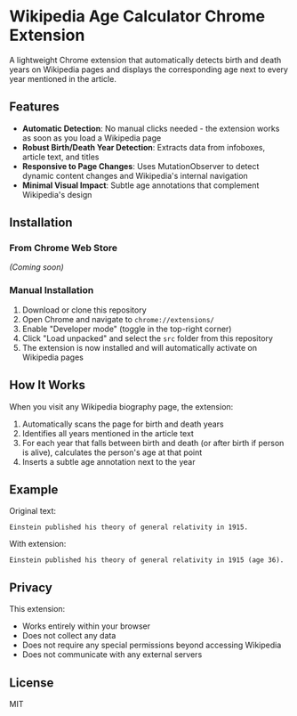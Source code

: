 # Wikipedia Age Calculator Chrome Extension

A lightweight Chrome extension that automatically detects birth and death years on Wikipedia pages and displays the corresponding age next to every year mentioned in the article.

## Features

- **Automatic Detection**: No manual clicks needed - the extension works as soon as you load a Wikipedia page
- **Robust Birth/Death Year Detection**: Extracts data from infoboxes, article text, and titles
- **Responsive to Page Changes**: Uses MutationObserver to detect dynamic content changes and Wikipedia's internal navigation
- **Minimal Visual Impact**: Subtle age annotations that complement Wikipedia's design

## Installation

### From Chrome Web Store
*(Coming soon)*

### Manual Installation
1. Download or clone this repository
2. Open Chrome and navigate to `chrome://extensions/`
3. Enable "Developer mode" (toggle in the top-right corner)
4. Click "Load unpacked" and select the `src` folder from this repository
5. The extension is now installed and will automatically activate on Wikipedia pages

## How It Works

When you visit any Wikipedia biography page, the extension:

1. Automatically scans the page for birth and death years
2. Identifies all years mentioned in the article text
3. For each year that falls between birth and death (or after birth if person is alive), calculates the person's age at that point
4. Inserts a subtle age annotation next to the year

## Example

Original text:
```
Einstein published his theory of general relativity in 1915.
```

With extension:
```
Einstein published his theory of general relativity in 1915 (age 36).
```

## Privacy

This extension:
- Works entirely within your browser
- Does not collect any data
- Does not require any special permissions beyond accessing Wikipedia
- Does not communicate with any external servers

## License

MIT 